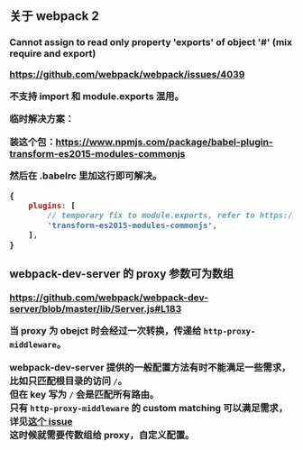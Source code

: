 ## 关于 webpack 2

### Cannot assign to read only property 'exports' of object '#<Object>' (mix require and export)

https://github.com/webpack/webpack/issues/4039

不支持 import 和 module.exports 混用。

临时解决方案：

装这个包：https://www.npmjs.com/package/babel-plugin-transform-es2015-modules-commonjs

然后在 .babelrc 里加这行即可解决。

```js
{
    plugins: [
        // temporary fix to module.exports, refer to https://github.com/englercj/resource-loader/issues/84
        'transform-es2015-modules-commonjs',
    ],
}
```

### webpack-dev-server 的 proxy 参数可为数组

https://github.com/webpack/webpack-dev-server/blob/master/lib/Server.js#L183

当 proxy 为 obejct 时会经过一次转换，传递给 `http-proxy-middleware`。

webpack-dev-server 提供的一般配置方法有时不能满足一些需求，比如只匹配根目录的访问 `/`。  
但在 key 写为 `/` 会是匹配所有路由。  
只有 `http-proxy-middleware` 的 custom matching 可以满足需求，详见[这个 issue](https://github.com/chimurai/http-proxy-middleware/issues/107)  
这时候就需要传数组给 proxy，自定义配置。
